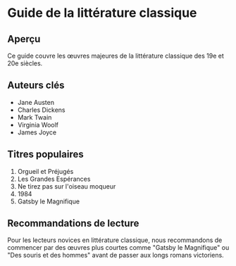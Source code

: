 # Guide de la littérature classique

## Aperçu
Ce guide couvre les œuvres majeures de la littérature classique des 19e et 20e siècles.

## Auteurs clés
- Jane Austen
- Charles Dickens
- Mark Twain
- Virginia Woolf
- James Joyce

## Titres populaires
1. Orgueil et Préjugés
2. Les Grandes Espérances
3. Ne tirez pas sur l'oiseau moqueur
4. 1984
5. Gatsby le Magnifique

## Recommandations de lecture
Pour les lecteurs novices en littérature classique, nous recommandons de commencer par des œuvres plus courtes comme "Gatsby le Magnifique" ou "Des souris et des hommes" avant de passer aux longs romans victoriens.